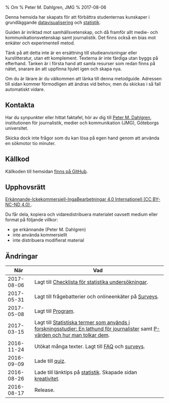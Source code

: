 ﻿% Om
% Peter M. Dahlgren, JMG
% 2017-08-06

Denna hemsida har skapats för att förbättra studenternas kunskaper i grundläggande [datavisualisering](dataviz.html) och [statistik](stats.html).

Guiden är inriktad mot samhällsvetenskap, och då framför allt medie- och kommunikationsvetenskap samt journalistik. Det finns också en bias mot enkäter och experimentell metod.

Tänk på att detta inte är en ersättning till studieanvisningar eller kurslitteratur, utan ett komplement. Texterna är inte färdiga utan byggs på efterhand. Tanken är i första hand att samla resurser som redan finns på nätet, snarare än att uppfinna hjulet igen och skapa nya.

Om du är lärare är du välkommen att länka till denna metodguide. Adressen till sidan kommer förmodligen att ändras vid behov, men du skickas i så fall automatiskt vidare.

## Kontakta

Har du synpunkter eller hittat faktafel, hör av dig till [Peter M. Dahlgren](http://peterdahlgren.com/contact/), institutionen för journalistik, medier och kommunikation (JMG), Göteborgs universitet.

Skicka dock inte frågor som du kan lösa på egen hand genom att använda en sökmotor tio minuter.

## Källkod

Källkoden till hemsidan [finns på GitHub](https://github.com/peterdalle/peterdalle.github.io).

## Upphovsrätt

[Erkännande-Ickekommersiell-IngaBearbetningar 4.0 Internationell (CC BY-NC-ND 4.0)
](http://creativecommons.org/licenses/by-nc-nd/4.0/).

Du får dela, kopiera och vidaredistribuera materialet oavsett medium eller format på följande villkor:

- ge erkännande (Peter M. Dahlgren)
- inte använda kommersiellt
- inte distribuera modifierat material

## Ändringar

| När        | Vad |
| ---------- | ------------------------------------------------------------ |
| 2017-08-06 | Lagt till [Checklista för statistika undersökningar](checklist-stats.html). |
| 2017-05-31 | Lagt till frågebatterier och onlineenkäter på [Surveys](surveys.html). |
| 2017-05-08 | Lagt till [Program](program.html). |
| 2017-03-15 | Lagt till [Statistiska termer som används i forskningsstudier: En lathund för journalister](journalist.html) samt [P-värden och hur man tolkar dem](p-values.html). |
| 2016-11-24 | Utökat många texter. Lagt till [FAQ](faq.html) och [surveys](surveys.html). |
| 2016-09-09 | Lade till [quiz](quiz.html). |
| 2016-08-26 | Lade till länktips på [statistik](stats.html#webbplatser). Skapade sidan [kreativitet](creativity.html). |
| 2016-08-17 | Release. |